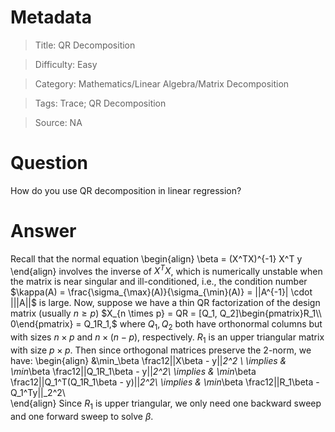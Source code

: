 # Metadata
> Title: QR Decomposition

> Difficulty: Easy

> Category: Mathematics/Linear Algebra/Matrix Decomposition

> Tags: Trace; QR Decomposition

> Source: NA

# Question
How do you use QR decomposition in linear regression?

# Answer
Recall that the normal equation 
\begin{align}
    \beta = (X^TX)^{-1} X^T y
\end{align}
involves the inverse of $X^TX$, which is numerically unstable when the matrix is near singular and ill-conditioned, i.e., the condition number $\kappa(A) = \frac{\sigma_{\max}(A)}{\sigma_{\min}(A)} = ||A^{-1}| \cdot |||A||$ is large. Now, suppose we have a thin QR factorization of the design matrix (usually $n \ge p$) $X_{n \times p} = QR = [Q_1, Q_2]\begin{pmatrix}R_1\\ 0\end{pmatrix} = Q_1R_1,$ where $Q_1, Q_2$ both have orthonormal columns but with sizes $n \times p$ and $n \times (n-p)$, respectively. $R_1$ is an upper triangular matrix with size $p \times p$.  Then since orthogonal matrices preserve the 2-norm, we have:
\begin{align}
    &\min_\beta \frac12||X\beta - y||_2^2 \\
    \implies & \min_\beta \frac12||Q_1R_1\beta - y||_2^2\\
    \implies & \min_\beta \frac12||Q_1^T(Q_1R_1\beta - y)||_2^2\\
    \implies & \min_\beta \frac12||R_1\beta - Q_1^Ty||_2^2\\		
\end{align}
Since $R_1$ is upper triangular, we only need one backward sweep and one forward sweep to solve $\beta$.
